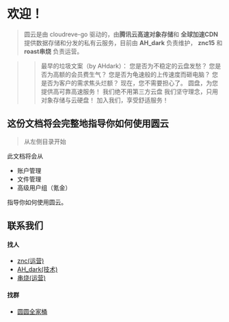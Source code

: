 # 欢迎！

> 圆云是由 cloudreve-go 驱动的，由**腾讯云高速对象存储**和 **全球加速CDN** 提供数据存储和分发的私有云服务，目前由 **AH_dark** 负责维护， **znc15** 和 **roast串烧** 负责运营。

>> 最早的垃圾文案（by AHdark）：
>> 您是否为不稳定的云盘发愁？ 您是否为高额的会员费生气？ 您是否为龟速般的上传速度而砸电脑？ 您是否为客户的需求焦头烂额？ 现在，您不需要担心了。 圆盘，为您提供高可靠高速服务！ 我们绝不用第三方云盘 我们坚守理念，只用对象存储与云硬盘！ 加入我们，享受舒适服务！

## 这份文档将会完整地指导你如何使用圆云

> 从左侧目录开始

此文档将会从

- 账户管理
- 文件管理
- 高级用户组（氪金）

指导你如何使用圆云。

## 联系我们

#### 找人

- [znc(运营)](https://wpa.qq.com/msgrd?v=3&uin=1503255237&site=qq&menu=yes)
- [AH_dark(技术)](https://wpa.qq.com/msgrd?v=3&uin=2254666380&site=qq&menu=yes)
- [串烧(运营)](https://wpa.qq.com/msgrd?v=3&uin=2732882245&site=qq&menu=yes)

#### 找群

- [圆圆全家桶](https://url.cn/EqgOFZIa "圆圆全家桶")
